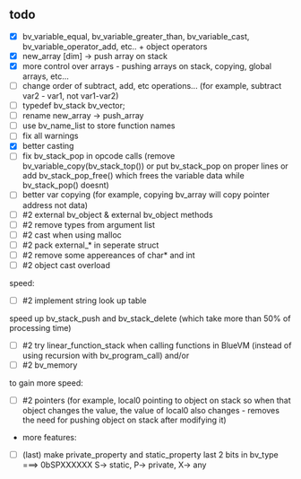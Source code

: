 ## todo
- [x] bv_variable_equal, bv_variable_greater_than, bv_variable_cast, bv_variable_operator_add, etc.. + object operators
- [x] new_array [dim] -> push array on stack
- [x] more control over arrays - pushing arrays on stack, copying, global arrays, etc...
- [ ] change order of subtract, add, etc operations... (for example, subtract var2 - var1, not var1-var2)
- [ ] typedef bv_stack bv_vector;
- [ ] rename new_array -> push_array
- [ ] use bv_name_list to store function names
- [ ] fix all warnings
- [x] better casting
- [ ] fix bv_stack_pop in opcode calls (remove bv_variable_copy(bv_stack_top()) or put bv_stack_pop on proper lines or add bv_stack_pop_free() which frees the variable data while bv_stack_pop() doesnt)
- [ ] better var copying (for example, copying bv_array will copy pointer address not data)
- [ ] #2 external bv_object & external bv_object methods
- [ ] #2 remove types from argument list
- [ ] #2 cast when using malloc
- [ ] #2 pack external_* in seperate struct
- [ ] #2 remove some appereances of char* and int
- [ ] #2 object cast overload

speed:
- [ ] #2 implement string look up table

speed up bv_stack_push and bv_stack_delete (which take more than 50% of processing time)
- [ ] #2 try linear_function_stack when calling functions in BlueVM (instead of using recursion with bv_program_call)
and/or
- [ ] #2 bv_memory

to gain more speed:
- [ ] #2 pointers (for example, local0 pointing to object on stack so when that object changes the value, the value of local0 also changes - removes the need for pushing object on stack after modifying it)




- more features:
- [ ] (last) make private_property and static_property last 2 bits in bv_type ===> 0bSPXXXXXX S-> static, P-> private, X-> any